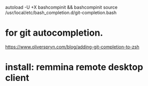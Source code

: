 autoload -U +X bashcompinit && bashcompinit
source /usr/local/etc/bash_completion.d/git-completion.bash

# for git autocompletion.
https://www.oliverspryn.com/blog/adding-git-completion-to-zsh

# install: remmina remote desktop client